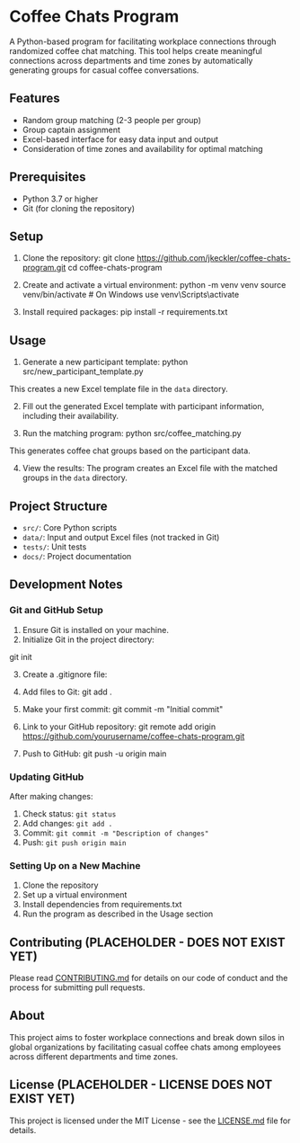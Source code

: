 # Coffee Chats Program

A Python-based program for facilitating workplace connections through randomized coffee chat matching. This tool helps create meaningful connections across departments and time zones by automatically generating groups for casual coffee conversations.

## Features
- Random group matching (2-3 people per group)
- Group captain assignment
- Excel-based interface for easy data input and output
- Consideration of time zones and availability for optimal matching

## Prerequisites
- Python 3.7 or higher
- Git (for cloning the repository)

## Setup
1. Clone the repository:
git clone https://github.com/jkeckler/coffee-chats-program.git cd coffee-chats-program

2. Create and activate a virtual environment:
python -m venv venv source venv/bin/activate # On Windows use venv\Scripts\activate

3. Install required packages:
pip install -r requirements.txt

## Usage
1. Generate a new participant template:
python src/new_participant_template.py

This creates a new Excel template file in the `data` directory.

2. Fill out the generated Excel template with participant information, including their availability.

3. Run the matching program:
python src/coffee_matching.py

This generates coffee chat groups based on the participant data.

4. View the results:
The program creates an Excel file with the matched groups in the `data` directory.

## Project Structure
- `src/`: Core Python scripts
- `data/`: Input and output Excel files (not tracked in Git)
- `tests/`: Unit tests
- `docs/`: Project documentation

## Development Notes

### Git and GitHub Setup
1. Ensure Git is installed on your machine.
2. Initialize Git in the project directory:

git init

3. Create a .gitignore file:

4. Add files to Git:
git add .

5. Make your first commit:
git commit -m "Initial commit"

6. Link to your GitHub repository:
git remote add origin https://github.com/yourusername/coffee-chats-program.git

7. Push to GitHub:
git push -u origin main

### Updating GitHub
After making changes:
1. Check status: `git status`
2. Add changes: `git add .`
3. Commit: `git commit -m "Description of changes"`
4. Push: `git push origin main`

### Setting Up on a New Machine
1. Clone the repository
2. Set up a virtual environment
3. Install dependencies from requirements.txt
4. Run the program as described in the Usage section

## Contributing (PLACEHOLDER - DOES NOT EXIST YET)
Please read [CONTRIBUTING.md](CONTRIBUTING.md) for details on our code of conduct and the process for submitting pull requests.

## About
This project aims to foster workplace connections and break down silos in global organizations by facilitating casual coffee chats among employees across different departments and time zones.

## License (PLACEHOLDER - LICENSE DOES NOT EXIST YET)
This project is licensed under the MIT License - see the [LICENSE.md](LICENSE.md) file for details.